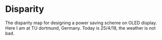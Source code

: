 # Disparity
The disparity map for designing a power saving scheme on OLED display.
Here I am at TU dortmund, Germany.
Today is 25/4/18, the weather is not bad.
